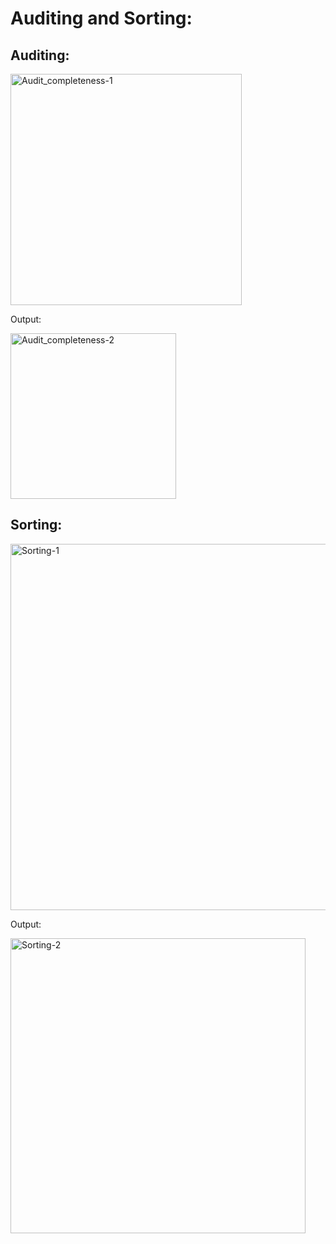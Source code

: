 # Auditing and Sorting:

## Auditing:

<img width="370" alt="Audit_completeness-1" src="https://user-images.githubusercontent.com/113796019/204123466-c43d093b-a26e-437d-b695-14d12546dbd9.png">

Output:

<img width="265" alt="Audit_completeness-2" src="https://user-images.githubusercontent.com/113796019/204123474-b3d627c1-56ca-4fc6-8135-69daddd804e3.png">

## Sorting:

<img width="586" alt="Sorting-1" src="https://user-images.githubusercontent.com/113796019/204123493-aa1dbb14-6750-42f8-b80f-cf4faaab0285.png">

Output:

<img width="472" alt="Sorting-2" src="https://user-images.githubusercontent.com/113796019/204123508-a724d290-170c-4f81-93cd-065de4649c7a.png">


